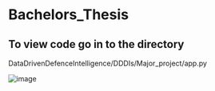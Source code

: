# Bachelors_Thesis
## To view code go in to the directory
DataDrivenDefenceIntelligence/DDDIs/Major_project/app.py


![image](https://github.com/user-attachments/assets/68d3b495-8031-44ab-8a8e-997e940e0d63)
